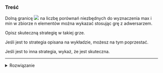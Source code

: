 ### Treść
Dolną granicę ![](https://user-images.githubusercontent.com/11476062/63617807-b74ff300-c5ea-11e9-9f2b-f5cf53e9b3cc.png) na liczbę porównań niezbędnych do wyznaczenia max i min w zbiorze n elementów można wykazać stosując grę z adwersarzem. 

Opisz skuteczną strategię w takiej grze. 

Jeśli jest to strategia opisana na wykładzie, możesz na tym poprzestać. 

Jeśli jest to inna strategia, wykaż, że jest skuteczna.

------
<details><summary>Rozwiązanie</summary>
<p>
    
